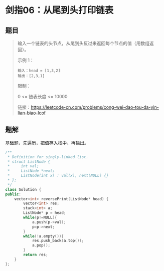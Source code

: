 # 剑指06：从尾到头打印链表

## 题目

> 输入一个链表的头节点，从尾到头反过来返回每个节点的值（用数组返回）。
>
>  
>
> 示例 1：
>
> ```
> 输入：head = [1,3,2]
> 输出：[2,3,1]
> ```
>
> 
>
>
> 限制：
>
> 0 <= 链表长度 <= 10000
>
> 
>
> 链接：https://leetcode-cn.com/problems/cong-wei-dao-tou-da-yin-lian-biao-lcof

## 题解

基础题，先遍历，把值存入栈中，再输出。

```c++
/**
 * Definition for singly-linked list.
 * struct ListNode {
 *     int val;
 *     ListNode *next;
 *     ListNode(int x) : val(x), next(NULL) {}
 * };
 */
class Solution {
public:
    vector<int> reversePrint(ListNode* head) {
        vector<int> res;
        stack<int> a;
        ListNode* p = head;
        while(p!=NULL){
            a.push(p->val);
            p=p->next;
        }
        while(!a.empty()){
            res.push_back(a.top());
            a.pop();
        }
        return res;
    }
};
```

